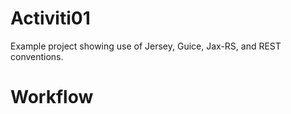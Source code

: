 # Activiti01

Example project showing use of Jersey, Guice, Jax-RS, and REST conventions.

# Workflow
